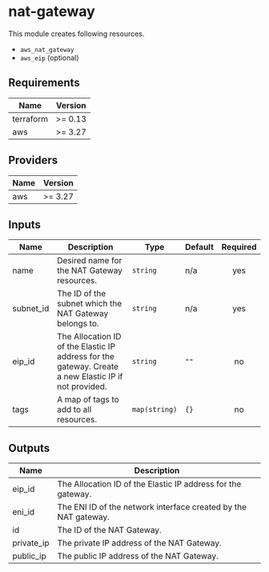 # nat-gateway

This module creates following resources.

- `aws_nat_gateway`
- `aws_eip` (optional)

<!-- BEGINNING OF PRE-COMMIT-TERRAFORM DOCS HOOK -->
## Requirements

| Name | Version |
|------|---------|
| terraform | >= 0.13 |
| aws | >= 3.27 |

## Providers

| Name | Version |
|------|---------|
| aws | >= 3.27 |

## Inputs

| Name | Description | Type | Default | Required |
|------|-------------|------|---------|:--------:|
| name | Desired name for the NAT Gateway resources. | `string` | n/a | yes |
| subnet\_id | The ID of the subnet which the NAT Gateway belongs to. | `string` | n/a | yes |
| eip\_id | The Allocation ID of the Elastic IP address for the gateway. Create a new Elastic IP if not provided. | `string` | `""` | no |
| tags | A map of tags to add to all resources. | `map(string)` | `{}` | no |

## Outputs

| Name | Description |
|------|-------------|
| eip\_id | The Allocation ID of the Elastic IP address for the gateway. |
| eni\_id | The ENI ID of the network interface created by the NAT gateway. |
| id | The ID of the NAT Gateway. |
| private\_ip | The private IP address of the NAT Gateway. |
| public\_ip | The public IP address of the NAT Gateway. |

<!-- END OF PRE-COMMIT-TERRAFORM DOCS HOOK -->
